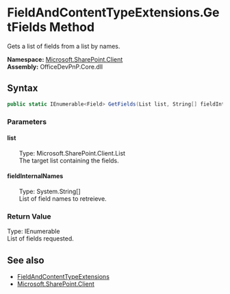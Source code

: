 # FieldAndContentTypeExtensions.GetFields Method  
 Gets a list of fields from a list by names.   

**Namespace:** [Microsoft.SharePoint.Client](Microsoft.SharePoint.Client.md)  
**Assembly:** OfficeDevPnP.Core.dll  
## Syntax
```C#
public static IEnumerable<Field> GetFields(List list, String[] fieldInternalNames)
```
### Parameters
#### list  
&emsp;&emsp;Type: Microsoft.SharePoint.Client.List  
&emsp;&emsp;The target list containing the fields.  

  

#### fieldInternalNames  
&emsp;&emsp;Type: System.String[]  
&emsp;&emsp;List of field names to retreieve.  

  

### Return Value
Type: IEnumerable<Field>  
List of fields requested.  


## See also
- [FieldAndContentTypeExtensions](Microsoft.SharePoint.Client.FieldAndContentTypeExtensions.md) 
- [Microsoft.SharePoint.Client](Microsoft.SharePoint.Client.md) 

